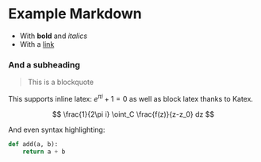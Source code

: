 # Example Markdown

+ With **bold** and *italics*
+ With a [link](https://github.com)

### And a subheading

> This is a blockquote

This supports inline latex: $e^{\pi i} + 1 = 0$ as well as block latex thanks to Katex.

$$
\frac{1}{2\pi i} \oint_C \frac{f(z)}{z-z_0} dz
$$

And even syntax highlighting:

```python
def add(a, b):
    return a + b
```

